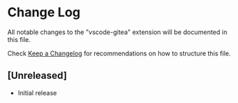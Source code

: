 # Change Log

All notable changes to the "vscode-gitea" extension will be documented in this file.

Check [Keep a Changelog](http://keepachangelog.com/) for recommendations on how to structure this file.

## [Unreleased]

- Initial release